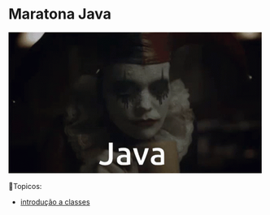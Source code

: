 # Maratona Java
![img.png](img.png)

📒Topicos:
 - [introdução a classes](https://github.com/leomoreiradev/Maratona-Java/tree/main/src/main/java/com/leomoreiradev/javacore/Aintroducaoclasses)
